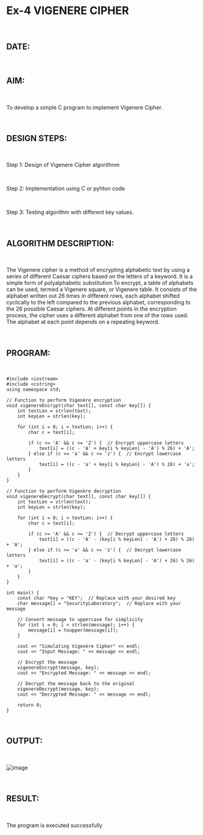 # Ex-4 VIGENERE CIPHER 

<br>

## DATE:

<br>

## AIM:

<br>

To develop a simple C program to implement Vigenere Cipher.

<br>

## DESIGN STEPS:

<br>

Step 1: Design of Vigenere Cipher algorithnm

<br>

Step 2: Implementation using C or pyhton code

<br>

Step 3: Testing algorithm with different key values. 

<br>

## ALGORITHM DESCRIPTION: 

<br>

The Vigenere cipher is a method of encrypting alphabetic text by using a series of different Caesar ciphers based on the letters of a keyword. It is a simple form of polyalphabetic substitution.To encrypt, a table of alphabets can be used, termed a Vigenere square, or Vigenere table. It consists of the alphabet written out 26 times in different rows, each alphabet shifted cyclically to the left compared to the previous alphabet, corresponding to the 26 possible Caesar ciphers. At different points in the encryption process, the cipher uses a different alphabet from one of the rows used. The alphabet at each point depends on a repeating keyword.

<br>

## PROGRAM:

<br>

```
#include <iostream>
#include <cstring>
using namespace std;

// Function to perform Vigenère encryption
void vigenereEncrypt(char text[], const char key[]) {
    int textLen = strlen(text);
    int keyLen = strlen(key);

    for (int i = 0; i < textLen; i++) {
        char c = text[i];

        if (c >= 'A' && c <= 'Z') {  // Encrypt uppercase letters
            text[i] = ((c - 'A' + key[i % keyLen] - 'A') % 26) + 'A';
        } else if (c >= 'a' && c <= 'z') {  // Encrypt lowercase letters
            text[i] = ((c - 'a' + key[i % keyLen] - 'A') % 26) + 'a';
        }
    }
}

// Function to perform Vigenère decryption
void vigenereDecrypt(char text[], const char key[]) {
    int textLen = strlen(text);
    int keyLen = strlen(key);

    for (int i = 0; i < textLen; i++) {
        char c = text[i];

        if (c >= 'A' && c <= 'Z') {  // Decrypt uppercase letters
            text[i] = ((c - 'A' - (key[i % keyLen] - 'A') + 26) % 26) + 'A';
        } else if (c >= 'a' && c <= 'z') {  // Decrypt lowercase letters
            text[i] = ((c - 'a' - (key[i % keyLen] - 'A') + 26) % 26) + 'a';
        }
    }
}

int main() {
    const char *key = "KEY";  // Replace with your desired key
    char message[] = "SecurityLaboratory";  // Replace with your message

    // Convert message to uppercase for simplicity
    for (int i = 0; i < strlen(message); i++) {
        message[i] = toupper(message[i]);
    }

    cout << "Simulating Vigenère Cipher" << endl;
    cout << "Input Message: " << message << endl;

    // Encrypt the message
    vigenereEncrypt(message, key);
    cout << "Encrypted Message: " << message << endl;

    // Decrypt the message back to the original
    vigenereDecrypt(message, key);
    cout << "Decrypted Message: " << message << endl;

    return 0;
}
```

<br>

## OUTPUT:

<br>

![image](https://github.com/user-attachments/assets/58c0115c-3d01-4782-b0e7-be076a1febf5)

<br>

## RESULT:

<br>

The program is executed successfully
